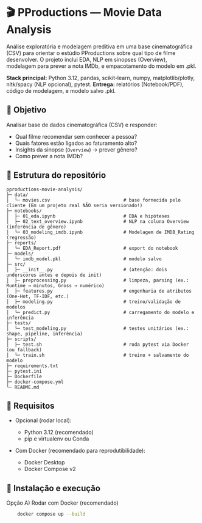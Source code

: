 # 🎬 PProductions — Movie Data Analysis

Análise exploratória e modelagem preditiva em uma base cinematográfica (CSV) para orientar o estúdio PProductions sobre qual tipo de filme desenvolver. O projeto inclui EDA, NLP em sinopses (Overview), modelagem para prever a nota IMDb, e empacotamento do modelo em .pkl.

**Stack principal:** Python 3.12, pandas, scikit-learn, numpy, matplotlib/plotly, nltk/spacy (NLP opcional), pytest.
**Entrega:** relatórios (Notebook/PDF), código de modelagem, e modelo salvo .pkl.

## 📌 Objetivo
Analisar base de dados cinematográfica (CSV) e responder:
- Qual filme recomendar sem conhecer a pessoa?
- Quais fatores estão ligados ao faturamento alto?
- Insights da sinopse (`Overview`) → prever gênero?
- Como prever a nota IMDb?

## 📁 Estrutura do repositório


```text
pproductions-movie-analysis/
├─ data/
│  └─ movies.csv                           # base fornecida pelo cliente (Em um projeto real NÃO seria versionado!)
├─ notebooks/
│  ├─ 01_eda.ipynb                         # EDA e hipóteses
│  ├─ 02_text_overview.ipynb               # NLP na coluna Overview (inferência de gênero)
│  └─ 03_modeling_imdb.ipynb               # Modelagem de IMDB_Rating (regressão)
├─ reports/
│  └─ EDA_Report.pdf                       # export do notebook
├─ models/
│  └─ imdb_model.pkl                       # modelo salvo
├─ src/
│  ├─ __init__.py                          # (atenção: dois underscores antes e depois de init)
│  ├─ preprocessing.py                     # limpeza, parsing (ex.: Runtime → minutos, Gross → numérico)
│  ├─ features.py                          # engenharia de atributos (One-Hot, TF-IDF, etc.)
│  ├─ modeling.py                          # treino/validação de modelos
│  └─ predict.py                           # carregamento do modelo e inferência
├─ tests/
│  └─ test_modeling.py                     # testes unitários (ex.: shape, pipeline, inferência)
├─ scripts/
│  ├─ test.sh                              # roda pytest via Docker (ou fallback)
│  └─ train.sh                             # treino + salvamento do modelo
├─ requirements.txt
├─ pytest.ini
├─ Dockerfile
├─ docker-compose.yml
└─ README.md
```

## 🔧 Requisitos

 - Opcional (rodar local):
    - Python 3.12 (recomendado)
    - pip e virtualenv ou Conda

 - Com Docker (recomendado para reprodutibilidade):
    - Docker Desktop
    - Docker Compose v2

## 🚀 Instalação e execução

Opção A) Rodar com Docker (recomendado)

```bash
    docker compose up --build
```
